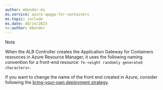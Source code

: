 ```yaml
---
author: mbender-ms
ms.service: azure-appgw-for-containers
ms.topic: include
ms.date: 08/14/2023
ms:author: mbender
---
```

> [!NOTE]
> When the ALB Controller creates the Application Gateway for Containers resources in Azure Resource Manager, it uses the following naming convention for a front-end resource: `fe-<eight randomly generated characters>`.
>
> If you want to change the name of the front end created in Azure, consider following the [bring-your-own deployment strategy](../articles/application-gateway/for-containers/overview.md#deployment-strategies).
